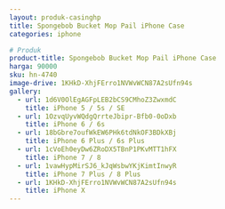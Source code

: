 ```yaml
---
layout: produk-casinghp
title: Spongebob Bucket Mop Pail iPhone Case
categories: iphone

# Produk
product-title: Spongebob Bucket Mop Pail iPhone Case
harga: 90000
sku: hn-4740
image-drive: 1KHkD-XhjFErro1NVWvWCN87A2sUfn94s
gallery:
  - url: 1d6V0OlEgAGFpLEB2bCS9CMhoZ3ZwxmdC
    title: iPhone 5 / 5s / SE
  - url: 1OzvqUyvWQdgQrrteJbipr-Bfb0-0oDxb
    title: iPhone 6 / 6s
  - url: 18bGbre7oufWkEW6PHk6tdNkOF3BDkXBj
    title: iPhone 6 Plus / 6s Plus
  - url: 1cVoEh0eyDw6ZRoDX5TBnP1PKvMTT1hFX
    title: iPhone 7 / 8
  - url: 1vawHypMirSJ6_kJqWsbwYKjKimtInwyR
    title: iPhone 7 Plus / 8 Plus
  - url: 1KHkD-XhjFErro1NVWvWCN87A2sUfn94s
    title: iPhone X
---
```

